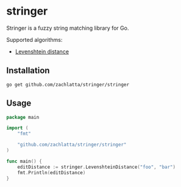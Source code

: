# stringer

Stringer is a fuzzy string matching library for Go.

Supported algorithms:

* [Levenshtein distance](http://en.wikipedia.org/wiki/Levenshtein_distance)

## Installation

```
go get github.com/zachlatta/stringer/stringer
```

## Usage

```go
package main

import (
	"fmt"

	"github.com/zachlatta/stringer/stringer"
)

func main() {
	editDistance := stringer.LevenshteinDistance("foo", "bar")
	fmt.Println(editDistance)
}
```
